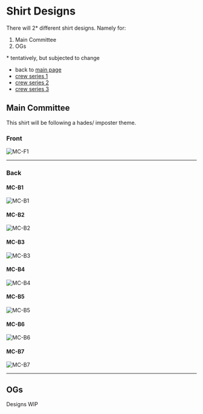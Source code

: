 # Shirt Designs

There will 2* different shirt designs. Namely for:
1. Main Committee
2. OGs

\* tentatively, but subjected to change

- back to [main page](./main)
- [crew series 1](./crew-series-3)
- [crew series 2](./crew-series-2)
- [crew series 3](./crew-series-3)


## Main Committee

This shirt will be following a hades/ imposter theme.

### Front

![MC-F1](./drafts/Front/MC-F1.jpg)

---

### Back

#### MC-B1

![MC-B1](./drafts/Back/MC-B1.jpg)

#### MC-B2

![MC-B2](./drafts/Back/MC-B2.jpg)

#### MC-B3

![MC-B3](./drafts/Back/MC-B3.jpg)

#### MC-B4

![MC-B4](./drafts/Back/MC-B4.jpg)

#### MC-B5

![MC-B5](./drafts/Back/MC-B5.jpg)

#### MC-B6

![MC-B6](./drafts/Back/MC-B6.jpg)

#### MC-B7

![MC-B7](./drafts/Back/MC-B7.jpg)


---

## OGs

Designs WIP
